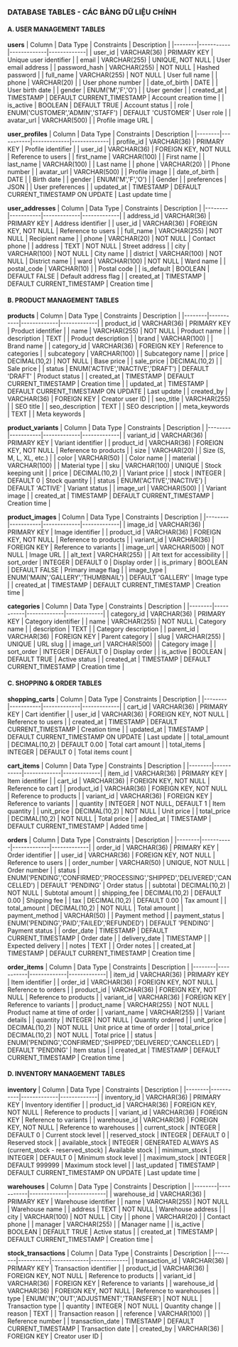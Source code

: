 ### **DATABASE TABLES - CÁC BẢNG DỮ LIỆU CHÍNH**

#### **A. USER MANAGEMENT TABLES**

**users**
| Column | Data Type | Constraints | Description |
|--------|-----------|-------------|-------------|
| user_id | VARCHAR(36) | PRIMARY KEY | Unique user identifier |
| email | VARCHAR(255) | UNIQUE, NOT NULL | User email address |
| password_hash | VARCHAR(255) | NOT NULL | Hashed password |
| full_name | VARCHAR(255) | NOT NULL | User full name |
| phone | VARCHAR(20) | | User phone number |
| date_of_birth | DATE | | User birth date |
| gender | ENUM('M','F','O') | | User gender |
| created_at | TIMESTAMP | DEFAULT CURRENT_TIMESTAMP | Account creation time |
| is_active | BOOLEAN | DEFAULT TRUE | Account status |
| role | ENUM('CUSTOMER','ADMIN','STAFF') | DEFAULT 'CUSTOMER' | User role |
| avatar_url | VARCHAR(500) | | Profile image URL |

**user_profiles**
| Column | Data Type | Constraints | Description |
|--------|-----------|-------------|-------------|
| profile_id | VARCHAR(36) | PRIMARY KEY | Profile identifier |
| user_id | VARCHAR(36) | FOREIGN KEY, NOT NULL | Reference to users |
| first_name | VARCHAR(100) | | First name |
| last_name | VARCHAR(100) | | Last name |
| phone | VARCHAR(20) | | Phone number |
| avatar_url | VARCHAR(500) | | Profile image |
| date_of_birth | DATE | | Birth date |
| gender | ENUM('M','F','O') | | Gender |
| preferences | JSON | | User preferences |
| updated_at | TIMESTAMP | DEFAULT CURRENT_TIMESTAMP ON UPDATE | Last update time |

**user_addresses**
| Column | Data Type | Constraints | Description |
|--------|-----------|-------------|-------------|
| address_id | VARCHAR(36) | PRIMARY KEY | Address identifier |
| user_id | VARCHAR(36) | FOREIGN KEY, NOT NULL | Reference to users |
| full_name | VARCHAR(255) | NOT NULL | Recipient name |
| phone | VARCHAR(20) | NOT NULL | Contact phone |
| address | TEXT | NOT NULL | Street address |
| city | VARCHAR(100) | NOT NULL | City name |
| district | VARCHAR(100) | NOT NULL | District name |
| ward | VARCHAR(100) | NOT NULL | Ward name |
| postal_code | VARCHAR(10) | | Postal code |
| is_default | BOOLEAN | DEFAULT FALSE | Default address flag |
| created_at | TIMESTAMP | DEFAULT CURRENT_TIMESTAMP | Creation time |

#### **B. PRODUCT MANAGEMENT TABLES**

**products**
| Column | Data Type | Constraints | Description |
|--------|-----------|-------------|-------------|
| product_id | VARCHAR(36) | PRIMARY KEY | Product identifier |
| name | VARCHAR(255) | NOT NULL | Product name |
| description | TEXT | | Product description |
| brand | VARCHAR(100) | | Brand name |
| category_id | VARCHAR(36) | FOREIGN KEY | Reference to categories |
| subcategory | VARCHAR(100) | | Subcategory name |
| price | DECIMAL(10,2) | NOT NULL | Base price |
| sale_price | DECIMAL(10,2) | | Sale price |
| status | ENUM('ACTIVE','INACTIVE','DRAFT') | DEFAULT 'DRAFT' | Product status |
| created_at | TIMESTAMP | DEFAULT CURRENT_TIMESTAMP | Creation time |
| updated_at | TIMESTAMP | DEFAULT CURRENT_TIMESTAMP ON UPDATE | Last update |
| created_by | VARCHAR(36) | FOREIGN KEY | Creator user ID |
| seo_title | VARCHAR(255) | | SEO title |
| seo_description | TEXT | | SEO description |
| meta_keywords | TEXT | | Meta keywords |

**product_variants**
| Column | Data Type | Constraints | Description |
|--------|-----------|-------------|-------------|
| variant_id | VARCHAR(36) | PRIMARY KEY | Variant identifier |
| product_id | VARCHAR(36) | FOREIGN KEY, NOT NULL | Reference to products |
| size | VARCHAR(20) | | Size (S, M, L, XL, etc.) |
| color | VARCHAR(50) | | Color name |
| material | VARCHAR(100) | | Material type |
| sku | VARCHAR(100) | UNIQUE | Stock keeping unit |
| price | DECIMAL(10,2) | | Variant price |
| stock | INTEGER | DEFAULT 0 | Stock quantity |
| status | ENUM('ACTIVE','INACTIVE') | DEFAULT 'ACTIVE' | Variant status |
| image_url | VARCHAR(500) | | Variant image |
| created_at | TIMESTAMP | DEFAULT CURRENT_TIMESTAMP | Creation time |

**product_images**
| Column | Data Type | Constraints | Description |
|--------|-----------|-------------|-------------|
| image_id | VARCHAR(36) | PRIMARY KEY | Image identifier |
| product_id | VARCHAR(36) | FOREIGN KEY, NOT NULL | Reference to products |
| variant_id | VARCHAR(36) | FOREIGN KEY | Reference to variants |
| image_url | VARCHAR(500) | NOT NULL | Image URL |
| alt_text | VARCHAR(255) | | Alt text for accessibility |
| sort_order | INTEGER | DEFAULT 0 | Display order |
| is_primary | BOOLEAN | DEFAULT FALSE | Primary image flag |
| image_type | ENUM('MAIN','GALLERY','THUMBNAIL') | DEFAULT 'GALLERY' | Image type |
| created_at | TIMESTAMP | DEFAULT CURRENT_TIMESTAMP | Creation time |

**categories**
| Column | Data Type | Constraints | Description |
|--------|-----------|-------------|-------------|
| category_id | VARCHAR(36) | PRIMARY KEY | Category identifier |
| name | VARCHAR(255) | NOT NULL | Category name |
| description | TEXT | | Category description |
| parent_id | VARCHAR(36) | FOREIGN KEY | Parent category |
| slug | VARCHAR(255) | UNIQUE | URL slug |
| image_url | VARCHAR(500) | | Category image |
| sort_order | INTEGER | DEFAULT 0 | Display order |
| is_active | BOOLEAN | DEFAULT TRUE | Active status |
| created_at | TIMESTAMP | DEFAULT CURRENT_TIMESTAMP | Creation time |

#### **C. SHOPPING & ORDER TABLES**

**shopping_carts**
| Column | Data Type | Constraints | Description |
|--------|-----------|-------------|-------------|
| cart_id | VARCHAR(36) | PRIMARY KEY | Cart identifier |
| user_id | VARCHAR(36) | FOREIGN KEY, NOT NULL | Reference to users |
| created_at | TIMESTAMP | DEFAULT CURRENT_TIMESTAMP | Creation time |
| updated_at | TIMESTAMP | DEFAULT CURRENT_TIMESTAMP ON UPDATE | Last update |
| total_amount | DECIMAL(10,2) | DEFAULT 0.00 | Total cart amount |
| total_items | INTEGER | DEFAULT 0 | Total items count |

**cart_items**
| Column | Data Type | Constraints | Description |
|--------|-----------|-------------|-------------|
| item_id | VARCHAR(36) | PRIMARY KEY | Item identifier |
| cart_id | VARCHAR(36) | FOREIGN KEY, NOT NULL | Reference to cart |
| product_id | VARCHAR(36) | FOREIGN KEY, NOT NULL | Reference to products |
| variant_id | VARCHAR(36) | FOREIGN KEY | Reference to variants |
| quantity | INTEGER | NOT NULL, DEFAULT 1 | Item quantity |
| unit_price | DECIMAL(10,2) | NOT NULL | Unit price |
| total_price | DECIMAL(10,2) | NOT NULL | Total price |
| added_at | TIMESTAMP | DEFAULT CURRENT_TIMESTAMP | Added time |

**orders**
| Column | Data Type | Constraints | Description |
|--------|-----------|-------------|-------------|
| order_id | VARCHAR(36) | PRIMARY KEY | Order identifier |
| user_id | VARCHAR(36) | FOREIGN KEY, NOT NULL | Reference to users |
| order_number | VARCHAR(50) | UNIQUE, NOT NULL | Order number |
| status | ENUM('PENDING','CONFIRMED','PROCESSING','SHIPPED','DELIVERED','CANCELLED') | DEFAULT 'PENDING' | Order status |
| subtotal | DECIMAL(10,2) | NOT NULL | Subtotal amount |
| shipping_fee | DECIMAL(10,2) | DEFAULT 0.00 | Shipping fee |
| tax | DECIMAL(10,2) | DEFAULT 0.00 | Tax amount |
| total_amount | DECIMAL(10,2) | NOT NULL | Total amount |
| payment_method | VARCHAR(50) | | Payment method |
| payment_status | ENUM('PENDING','PAID','FAILED','REFUNDED') | DEFAULT 'PENDING' | Payment status |
| order_date | TIMESTAMP | DEFAULT CURRENT_TIMESTAMP | Order date |
| delivery_date | TIMESTAMP | | Expected delivery |
| notes | TEXT | | Order notes |
| created_at | TIMESTAMP | DEFAULT CURRENT_TIMESTAMP | Creation time |

**order_items**
| Column | Data Type | Constraints | Description |
|--------|-----------|-------------|-------------|
| item_id | VARCHAR(36) | PRIMARY KEY | Item identifier |
| order_id | VARCHAR(36) | FOREIGN KEY, NOT NULL | Reference to orders |
| product_id | VARCHAR(36) | FOREIGN KEY, NOT NULL | Reference to products |
| variant_id | VARCHAR(36) | FOREIGN KEY | Reference to variants |
| product_name | VARCHAR(255) | NOT NULL | Product name at time of order |
| variant_name | VARCHAR(255) | | Variant details |
| quantity | INTEGER | NOT NULL | Quantity ordered |
| unit_price | DECIMAL(10,2) | NOT NULL | Unit price at time of order |
| total_price | DECIMAL(10,2) | NOT NULL | Total price |
| status | ENUM('PENDING','CONFIRMED','SHIPPED','DELIVERED','CANCELLED') | DEFAULT 'PENDING' | Item status |
| created_at | TIMESTAMP | DEFAULT CURRENT_TIMESTAMP | Creation time |

#### **D. INVENTORY MANAGEMENT TABLES**

**inventory**
| Column | Data Type | Constraints | Description |
|--------|-----------|-------------|-------------|
| inventory_id | VARCHAR(36) | PRIMARY KEY | Inventory identifier |
| product_id | VARCHAR(36) | FOREIGN KEY, NOT NULL | Reference to products |
| variant_id | VARCHAR(36) | FOREIGN KEY | Reference to variants |
| warehouse_id | VARCHAR(36) | FOREIGN KEY, NOT NULL | Reference to warehouses |
| current_stock | INTEGER | DEFAULT 0 | Current stock level |
| reserved_stock | INTEGER | DEFAULT 0 | Reserved stock |
| available_stock | INTEGER | GENERATED ALWAYS AS (current_stock - reserved_stock) | Available stock |
| minimum_stock | INTEGER | DEFAULT 0 | Minimum stock level |
| maximum_stock | INTEGER | DEFAULT 999999 | Maximum stock level |
| last_updated | TIMESTAMP | DEFAULT CURRENT_TIMESTAMP ON UPDATE | Last update time |

**warehouses**
| Column | Data Type | Constraints | Description |
|--------|-----------|-------------|-------------|
| warehouse_id | VARCHAR(36) | PRIMARY KEY | Warehouse identifier |
| name | VARCHAR(255) | NOT NULL | Warehouse name |
| address | TEXT | NOT NULL | Warehouse address |
| city | VARCHAR(100) | NOT NULL | City |
| phone | VARCHAR(20) | | Contact phone |
| manager | VARCHAR(255) | | Manager name |
| is_active | BOOLEAN | DEFAULT TRUE | Active status |
| created_at | TIMESTAMP | DEFAULT CURRENT_TIMESTAMP | Creation time |

**stock_transactions**
| Column | Data Type | Constraints | Description |
|--------|-----------|-------------|-------------|
| transaction_id | VARCHAR(36) | PRIMARY KEY | Transaction identifier |
| product_id | VARCHAR(36) | FOREIGN KEY, NOT NULL | Reference to products |
| variant_id | VARCHAR(36) | FOREIGN KEY | Reference to variants |
| warehouse_id | VARCHAR(36) | FOREIGN KEY, NOT NULL | Reference to warehouses |
| type | ENUM('IN','OUT','ADJUSTMENT','TRANSFER') | NOT NULL | Transaction type |
| quantity | INTEGER | NOT NULL | Quantity change |
| reason | TEXT | | Transaction reason |
| reference | VARCHAR(100) | | Reference number |
| transaction_date | TIMESTAMP | DEFAULT CURRENT_TIMESTAMP | Transaction date |
| created_by | VARCHAR(36) | FOREIGN KEY | Creator user ID |
